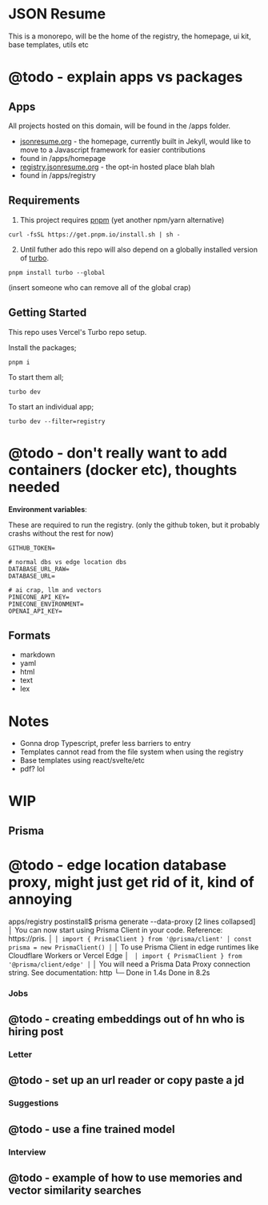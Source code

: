 # JSON Resume

This is a monorepo, will be the home of the registry, the homepage, ui kit, base templates, utils etc

# @todo - explain apps vs packages

## Apps

All projects hosted on this domain, will be found in the /apps folder.

- [jsonresume.org](https://jsonresume.org) - the homepage, currently built in Jekyll, would like to move to a Javascript framework for easier contributions
 - found in /apps/homepage
- [registry.jsonresume.org](https://registry.jsonresume.org) - the opt-in hosted place blah blah
 - found in /apps/registry

## Requirements

1. This project requires [pnpm](https://pnpm.io/installation) (yet another npm/yarn alternative)

```
curl -fsSL https://get.pnpm.io/install.sh | sh -
```

2. Until futher ado this repo will also depend on a globally installed version of [turbo](https://turbo.build/repo/docs/installing).

```
pnpm install turbo --global
```

(insert someone who can remove all of the global crap)

## Getting Started

This repo uses Vercel's Turbo repo setup.

Install the packages;

```
pnpm i
```

To start them all;

```
turbo dev
```

To start an individual app;

```
turbo dev --filter=registry
```

# @todo - don't really want to add containers (docker etc), thoughts needed

**Environment variables**:

These are required to run the registry. (only the github token, but it probably crashs without the rest for now)

```
GITHUB_TOKEN=

# normal dbs vs edge location dbs
DATABASE_URL_RAW=
DATABASE_URL=

# ai crap, llm and vectors
PINECONE_API_KEY=
PINECONE_ENVIRONMENT=
OPENAI_API_KEY=
```

## Formats

- markdown
- yaml
- html
- text
- lex

# Notes
- Gonna drop Typescript, prefer less barriers to entry
- Templates cannot read from the file system when using the registry
- Base templates using react/svelte/etc
- pdf? lol


# WIP

## Prisma

# @todo - edge location database proxy, might just get rid of it, kind of annoying

apps/registry postinstall$ prisma generate --data-proxy
[2 lines collapsed]
│ You can now start using Prisma Client in your code. Reference: https://pris.
│ ```
│ import { PrismaClient } from '@prisma/client'
│ const prisma = new PrismaClient()
│ ```
│ To use Prisma Client in edge runtimes like Cloudflare Workers or Vercel Edge
│ ``` 
│ import { PrismaClient } from '@prisma/client/edge'
│ ```
│ You will need a Prisma Data Proxy connection string. See documentation: http
└─ Done in 1.4s
Done in 8.2s


### Jobs

## @todo - creating embeddings out of hn who is hiring post

### Letter

## @todo - set up an url reader or copy paste a jd

### Suggestions

## @todo - use a fine trained model

### Interview

## @todo - example of how to use memories and vector similarity searches

